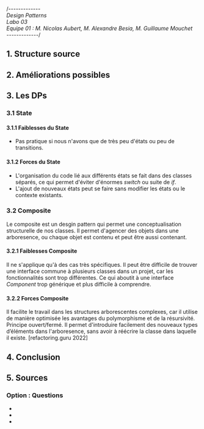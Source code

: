 /*-------------<br>
Design Patterns<br>
Labo 03<br>
Equipe 01 : M. Nicolas Aubert, M. Alexandre Besia, M. Guillaume Mouchet<br>
-------------*/

## 1. Structure source

## 2. Améliorations possibles

## 3. Les DPs
### 3.1 State

#### 3.1.1 Faiblesses du State
- Pas pratique si nous n'avons que de très peu d'états ou peu de transitions.

#### 3.1.2 Forces du State
- L'organisation du code lié aux différents états se fait dans des classes séparés, ce qui permet d'éviter d'énormes <i>switch</i> ou suite de <i>if</i>.
- L'ajout de nouveaux états peut se faire sans modifier les états ou le contexte existants.

### 3.2 Composite
Le composite est un desgin pattern qui permet une conceptualisation structurelle de nos classes. Il permet d'agencer des objets dans une arboresence, ou chaque objet est contenu et peut être aussi contenant.
#### 3.2.1 Faiblesses Composite
Il ne s'applique qu'à des cas très spécifiques. Il peut être difficile de trouver une interface commune à plusieurs classes dans un projet, car les fonctionnalités sont trop différentes. Ce qui aboutit à une interface <i>Component</i> trop générique et plus difficile à comprendre.

#### 3.2.2 Forces Composite
Il facilite le travail dans les structures arborescentes complexes, car il utilise de manière optimisée les avantages du polymorphisme et de la résursivité.
Principe ouvert/fermé. Il permet d'introduire facilement des nouveaux types d’éléments dans l'arboresence, sans avoir à réécrire la classe dans laquelle il existe. [refactoring.guru 2022]

## 4. Conclusion

## 5. Sources

### Option : Questions
-
-
-

